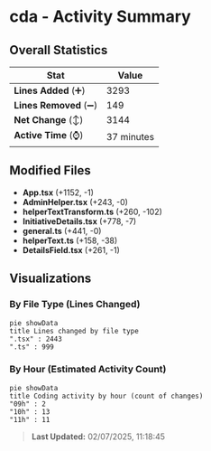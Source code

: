 # cda - Activity Summary 

## Overall Statistics

| Stat                   | Value                                                             |
| ---------------------- | ----------------------------------------------------------------- |
| **Lines Added** (➕)   | 3293                                          |
| **Lines Removed** (➖) | 149                                        |
| **Net Change** (↕)    | 3144                |
| **Active Time** (⌚)   | 37 minutes |


## Modified Files
- **App.tsx** (+1152, -1)
- **AdminHelper.tsx** (+243, -0)
- **helperTextTransform.ts** (+260, -102)
- **InitiativeDetails.tsx** (+778, -7)
- **general.ts** (+441, -0)
- **helperText.ts** (+158, -38)
- **DetailsField.tsx** (+261, -1)

## Visualizations

### By File Type (Lines Changed)

```mermaid
pie showData
title Lines changed by file type
".tsx" : 2443
".ts" : 999
```

### By Hour (Estimated Activity Count)

```mermaid
pie showData
title Coding activity by hour (count of changes)
"09h" : 2
"10h" : 13
"11h" : 11
```


> **Last Updated:** 02/07/2025, 11:18:45